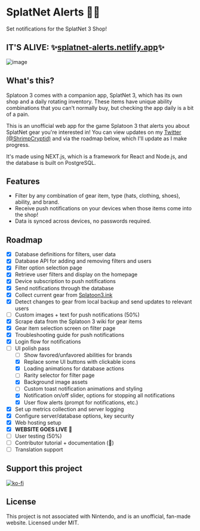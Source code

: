 # SplatNet Alerts 📣✨

Set notifications for the SplatNet 3 Shop!

## IT'S ALIVE: ✨[splatnet-alerts.netlify.app](https://splatnet-alerts.netlify.app/)✨ 

![image](https://user-images.githubusercontent.com/30200665/213373066-c735bcc3-ccda-4622-b9e2-43045f4c3788.png)


## What's this?
Splatoon 3 comes with a companion app, SplatNet 3, which has its own shop and a daily rotating inventory. These items have unique ability combinations that you can't normally buy, but checking the app daily is a bit of a pain.

This is an unofficial web app for the game Splatoon 3 that alerts you about SplatNet gear you're interested in! You can view updates on my [Twitter (@ShrimpCryptid)](https://twitter.com/shrimpcryptid) and via the roadmap below, which I'll update as I make progress.

It's made using NEXT.js, which is a framework for React and Node.js, and the database is built on PostgreSQL.

## Features
- Filter by any combination of gear item, type (hats, clothing, shoes), ability, and brand.
- Receive push notifications on your devices when those items come into the shop!
- Data is synced across devices, no passwords required.

## Roadmap
- [x] Database definitions for filters, user data
- [x] Database API for adding and removing filters and users
- [x] Filter option selection page
- [x] Retrieve user filters and display on the homepage
- [x] Device subscription to push notifications
- [x] Send notifications through the database
- [x] Collect current gear from [Splatoon3.ink](https://splatoon3.ink)
- [x] Detect changes to gear from local backup and send updates to relevant users
- [ ] Custom images + text for push notifications (50%)
- [x] Scrape data from the Splatoon 3 wiki for gear items
- [x] Gear item selection screen on filter page
- [x] Troubleshooting guide for push notifications
- [x] Login flow for notifications
- [ ] UI polish pass
  - [ ] Show favored/unfavored abilities for brands
  - [x] Replace some UI buttons with clickable icons
  - [x] Loading animations for database actions
  - [ ] Rarity selector for filter page
  - [x] Background image assets
  - [ ] Custom toast notification animations and styling
  - [x] Notification on/off slider, options for stopping all notifications
  - [x] User flow alerts (prompt for notifications, etc.)
- [x] Set up metrics collection and server logging
- [x] Configure server/database options, key security
- [x] Web hosting setup
- [x] **WEBSITE GOES LIVE** 🎉
- [ ] User testing (50%)
- [ ] Contributor tutorial + documentation (💖)
- [ ] Translation support

## Support this project
[![ko-fi](https://ko-fi.com/img/githubbutton_sm.svg)](https://ko-fi.com/L4L06AHRY)

## License
This project is not associated with Nintendo, and is an unofficial, fan-made website. Licensed under MIT.
